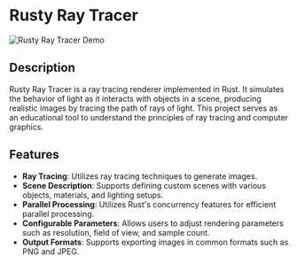 # Rusty Ray Tracer

![Rusty Ray Tracer Demo](demo.png)

## Description

Rusty Ray Tracer is a ray tracing renderer implemented in Rust. It simulates the behavior of light as it interacts with objects in a scene, producing realistic images by tracing the path of rays of light. This project serves as an educational tool to understand the principles of ray tracing and computer graphics.

## Features

- **Ray Tracing**: Utilizes ray tracing techniques to generate images.
- **Scene Description**: Supports defining custom scenes with various objects, materials, and lighting setups.
- **Parallel Processing**: Utilizes Rust's concurrency features for efficient parallel processing.
- **Configurable Parameters**: Allows users to adjust rendering parameters such as resolution, field of view, and sample count.
- **Output Formats**: Supports exporting images in common formats such as PNG and JPEG.

